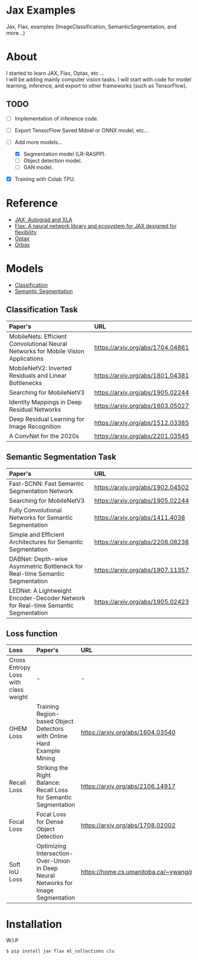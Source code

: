 # Jax Examples
Jax, Flax, examples (ImageClassification, SemanticSegmentation, and more...)

# About

I started to learn JAX, Flax, Optax, etc ...  
I will be adding mainly computer vision tasks. I will start with code for model learning, inference, and export to other frameworks (such as TensorFlow).

## TODO

- [ ] Implementation of inference code.
- [ ] Export TensorFlow Saved Mdoel or ONNX model, etc...
- [ ] Add more models...
  - [x] Segmentation model (LR-RASPP).
  - [ ] Object detection model.
  - [ ] GAN model.
- [x] Training with Colab TPU.


# Reference
- [JAX: Autograd and XLA](https://github.com/google/jax)
- [Flax: A neural network library and ecosystem for JAX designed for flexibility](https://github.com/google/flax)
- [Optax](https://github.com/deepmind/optax)
- [Orbax](https://github.com/google/orbax/tree/main)

# Models

- [Classification](classification)
- [Semantic Segmentation](segmentation)

## Classification Task

| Paper's | URL |
|:-- |:--|
| MobileNets: Efficient Convolutional Neural Networks for Mobile Vision Applications | https://arxiv.org/abs/1704.04861 |
| MobileNetV2: Inverted Residuals and Linear Bottlenecks | https://arxiv.org/abs/1801.04381 |
| Searching for MobileNetV3 | https://arxiv.org/abs/1905.02244 |
| Identity Mappings in Deep Residual Networks | https://arxiv.org/abs/1603.05027 |
| Deep Residual Learning for Image Recognition | https://arxiv.org/abs/1512.03385 |
| A ConvNet for the 2020s | https://arxiv.org/abs/2201.03545 |

## Semantic Segmentation Task

| Paper's | URL |
|:-- |:--|
| Fast-SCNN: Fast Semantic Segmentation Network | https://arxiv.org/abs/1902.04502 |
| Searching for MobileNetV3 | https://arxiv.org/abs/1905.02244 |
| Fully Convolutional Networks for Semantic Segmentation | https://arxiv.org/abs/1411.4038 |
| Simple and Efficient Architectures for Semantic Segmentation | https://arxiv.org/abs/2206.08236 |
| DABNet: Depth-wise Asymmetric Bottleneck for Real-time Semantic Segmentation | https://arxiv.org/abs/1907.11357 |
| LEDNet: A Lightweight Encoder-Decoder Network for Real-time Semantic Segmentation | https://arxiv.org/abs/1905.02423 |

## Loss function
| Loss | Paper's | URL | Task |
|:--|:-- |:--|:--|
| Cross Entropy Loss with class weight | - | - | Semantic Segmentation |
| OHEM Loss | Training Region-based Object Detectors with Online Hard Example Mining | https://arxiv.org/abs/1604.03540 | Semantic Segmentation |
| Recall Loss | Striking the Right Balance: Recall Loss for Semantic Segmentation | https://arxiv.org/abs/2106.14917 | Semantic Segmentation |
| Focal Loss | Focal Loss for Dense Object Detection | https://arxiv.org/abs/1708.02002 | Semantic Segmentation |
| Soft IoU Loss | Optimizing Intersection-Over-Union in Deep Neural Networks for Image Segmentation | https://home.cs.umanitoba.ca/~ywang/papers/isvc16.pdf | Semantic Segmentation |

# Installation

W.I.P
```
$ pip install jax flax ml_collections clu
```
